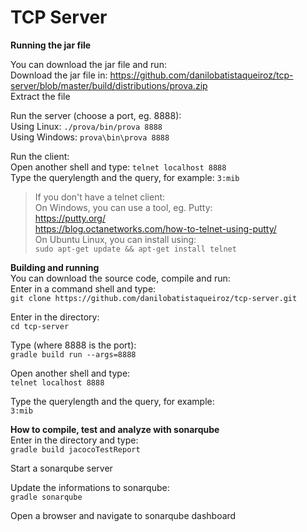 # TCP Server

**Running the jar file**  

You can download the jar file and run:  
Download the jar file in: https://github.com/danilobatistaqueiroz/tcp-server/blob/master/build/distributions/prova.zip   
Extract the file   

Run the server (choose a port, eg. 8888):  
Using Linux:  `./prova/bin/prova 8888`   
Using Windows:  `prova\bin\prova 8888`   

Run the client:  
Open another shell and type: `telnet localhost 8888`  
Type the querylength and the query, for example: `3:mib`  


> If you don't have a telnet client:   
> On Windows, you can use a tool, eg. Putty:  
> https://putty.org/  
> https://blog.octanetworks.com/how-to-telnet-using-putty/  
> On Ubuntu Linux, you can install using:  
> `sudo apt-get update && apt-get install telnet` 


**Building and running**  
You can download the source code, compile and run:  
Enter in a command shell and type:  
`git clone https://github.com/danilobatistaqueiroz/tcp-server.git`  

Enter in the directory:  
`cd tcp-server`  

Type (where 8888 is the port):  
`gradle build run --args=8888`  

Open another shell and type:  
`telnet localhost 8888`  

Type the querylength and the query, for example:  
`3:mib`  


**How to compile, test and analyze with sonarqube**  
Enter in the directory and type:  
`gradle build jacocoTestReport` 

Start a sonarqube server  

Update the informations to sonarqube:  
`gradle sonarqube` 

Open a browser and navigate to sonarqube dashboard